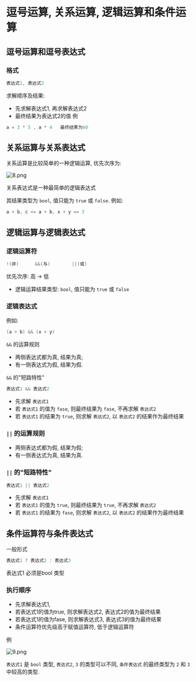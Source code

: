 # 逗号运算, 关系运算, 逻辑运算和条件运算

## 逗号运算和逗号表达式

### 格式

```cpp
表达式1, 表达式2
```

求解顺序及结果:

+ 先求解表达式1, 再求解表达式2
+ 最终结果为表达式2的值
例

```cpp
a = 3 * 5 , a * 4   最终结果为60
```

## 关系运算与关系表达式

关系运算是比较简单的一种逻辑运算, 优先次序为:

![8.png](http://sc0.ykt.io/ue_i/20191116/1195546687456808960.png)

关系表达式是一种最简单的逻辑表达式

其结果类型为 `bool`, 值只能为 `true` 或 `false`.
例如:

```cpp
a > b, c <= a + b, x + y == 3
```

## 逻辑运算与逻辑表达式

### 逻辑运算符

```cpp
!(非)      &&(与)        ||(或)
```

优先次序:   高 -> 低

+ 逻辑运算结果类型: `bool`, 值只能为 `true` 或 `false`

### 逻辑表达式

例如:

```cpp
(a > b) && (x > y)
```

`&&` 的运算规则

+ 两侧表达式都为真, 结果为真;
+ 有一侧表达式为假, 结果为假.

`&&` 的"短路特性"

```cpp
表达式1 && 表达式2
```

+ 先求解 `表达式1`
+ 若 `表达式1` 的值为 `fase`, 则最终结果为 `fase`, 不再求解 `表达式2`
+ 若 `表达式1` 的结果为 `true`, 则求解 `表达式2`, 以 `表达式2` 的结果作为最终结果

### `||` 的运算规则

+ 两侧表达式都为假, 结果为假;
+ 有一侧表达式为真, 结果为真.

### `||` 的"短路特性"

```cpp
表达式1 || 表达式2
```

+ 先求解 `表达式1`
+ 若 `表达式1` 的值为 `true`, 则最终结果为 `true`, 不再求解 `表达式2`
+ 若 `表达式1` 的结果为 `fase`, 则求解 `表达式2`, 以 `表达式2` 的结果作为最终结果

## 条件运算符与条件表达式

一般形式

```cpp
表达式1 ? 表达式2 : 表达式3
```

表达式1 必须是bool 类型

### 执行顺序

+ 先求解表达式1,
+ 若表达式1的值为true, 则求解表达式2, 表达式2的值为最终结果
+ 若表达式1的值为fase, 则求解表达式3, 表达式3的值为最终结果
+ 条件运算符优先级高于赋值运算符, 低于逻辑运算符

例

![9.png](http://sc0.ykt.io/ue_i/20191116/1195546854079729664.png)

`表达式1` 是 `bool` 类型, `表达式2`, `3` 的类型可以不同,
`条件表达式` 的最终类型为 `2` 和 `3` 中较高的类型.
